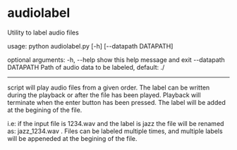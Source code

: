 # audiolabel
Utility to label audio files

usage: python audiolabel.py [-h] [--datapath DATAPATH]

optional arguments:
  -h, --help           show this help message and exit
  --datapath DATAPATH  Path of audio data to be labeled, default: ./
  
  
  ---------------
  
  script will play audio files from a given order. The label can be written during the playback or after the file has been played. Playback will terminate when the enter button has been pressed. The label will be added at the begining of the file.
  
  i.e: if the input file is 1234.wav and the label is jazz the file will be renamed as: jazz_1234.wav . Files can be labeled multiple times, and multiple labels will be appeneded at the begining of the file. 
